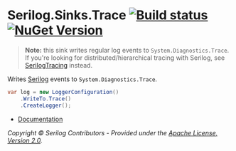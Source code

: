 # Serilog.Sinks.Trace [![Build status](https://ci.appveyor.com/api/projects/status/v1oe03lx3wymyy7j/branch/master?svg=true)](https://ci.appveyor.com/project/serilog/serilog-sinks-trace/branch/master) [![NuGet Version](http://img.shields.io/nuget/v/Serilog.Sinks.Trace.svg?style=flat)](https://www.nuget.org/packages/Serilog.Sinks.Trace/)

> **Note:** this sink writes regular log events to `System.Diagnostics.Trace`. If you're looking for distributed/hierarchical tracing with Serilog, see [SerilogTracing](https://github.com/serilog-tracing/serilog-tracing) instead.

Writes [Serilog](https://serilog.net) events to `System.Diagnostics.Trace`.

```csharp
var log = new LoggerConfiguration()
    .WriteTo.Trace()
    .CreateLogger();
```

* [Documentation](https://github.com/serilog/serilog/wiki)

_Copyright &copy; Serilog Contributors - Provided under the [Apache License, Version 2.0](http://apache.org/licenses/LICENSE-2.0.html)._
